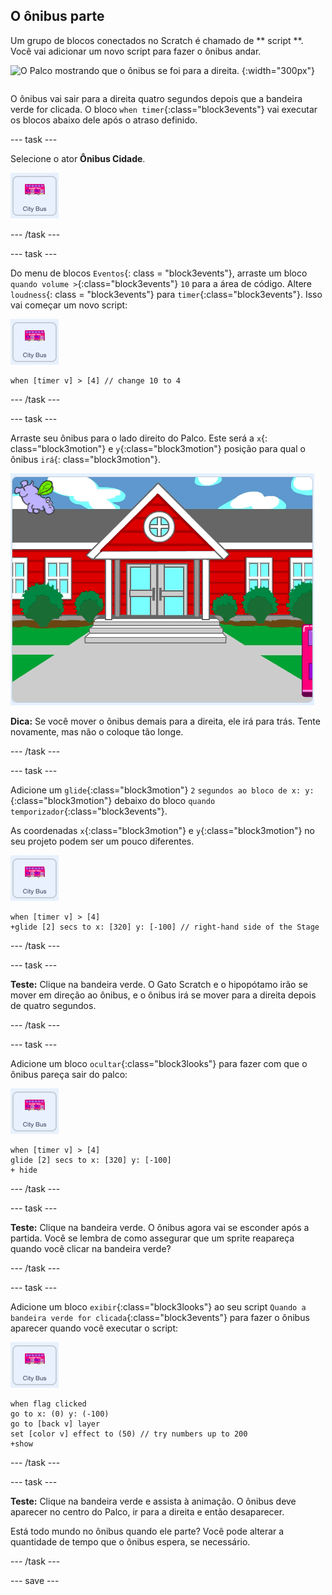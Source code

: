 ## O ônibus parte

<div style="display: flex; flex-wrap: wrap">
<div style="flex-basis: 200px; flex-grow: 1; margin-right: 15px;">
Um grupo de blocos conectados no Scratch é chamado de ** script **. Você vai adicionar um novo script para fazer o ônibus andar.
</div>
<div>

![O Palco mostrando que o ônibus se foi para a direita.](Images/bus-leave.png) {:width="300px"}

</div>
</div>

O ônibus vai sair para a direita quatro segundos depois que a bandeira verde for clicada. O bloco `when timer`{:class="block3events"} vai executar os blocos abaixo dele após o atraso definido.

--- task ---

Selecione o ator **Ônibus Cidade**.

![O ator do Ônibus Cidade.](images/bus-sprite.png)

--- /task ---

--- task ---

Do menu de blocos `Eventos`{: class = "block3events"}, arraste um bloco `quando volume >`{:class="block3events"} `10` para a área de código. Altere `loudness`{: class = "block3events"} para `timer`{:class="block3events"}. Isso vai começar um novo script:

![O ator do Ônibus Cidade.](images/bus-sprite.png)

```blocks3
when [timer v] > [4] // change 10 to 4
```

--- /task ---

--- task ---

Arraste seu ônibus para o lado direito do Palco. Este será a `x`{: class="block3motion"} e `y`{:class="block3motion"} posição para qual o ônibus `irá`{: class="block3motion"}.

![](images/bus-right.png)

**Dica:** Se você mover o ônibus demais para a direita, ele irá para trás. Tente novamente, mas não o coloque tão longe.

--- /task ---

--- task ---

Adicione um `glide`{:class="block3motion"} `2` `segundos ao bloco de x: y:`{:class="block3motion"} debaixo do bloco `quando temporizador`{:class="block3events"}.

As coordenadas `x`{:class="block3motion"} e `y`{:class="block3motion"} no seu projeto podem ser um pouco diferentes.

![O ator do Ônibus Cidade.](images/bus-sprite.png)

```blocks3
when [timer v] > [4] 
+glide [2] secs to x: [320] y: [-100] // right-hand side of the Stage
```

--- /task ---

--- task ---

**Teste:** Clique na bandeira verde. O Gato Scratch e o hipopótamo irão se mover em direção ao ônibus, e o ônibus irá se mover para a direita depois de quatro segundos.

--- /task ---

--- task ---

Adicione um bloco `ocultar`{:class="block3looks"} para fazer com que o ônibus pareça sair do palco:

![O ator do Ônibus Cidade.](images/bus-sprite.png)

```blocks3
when [timer v] > [4] 
glide [2] secs to x: [320] y: [-100]
+ hide
```
--- /task ---

--- task ---

**Teste:** Clique na bandeira verde. O ônibus agora vai se esconder após a partida. Você se lembra de como assegurar que um sprite reapareça quando você clicar na bandeira verde?

--- /task ---

--- task ---

Adicione um bloco `exibir`{:class="block3looks"} ao seu script `Quando a bandeira verde for clicada`{:class="block3events"} para fazer o ônibus aparecer quando você executar o script:

![O ator do Ônibus Cidade.](images/bus-sprite.png)

```blocks3
when flag clicked
go to x: (0) y: (-100)
go to [back v] layer
set [color v] effect to (50) // try numbers up to 200
+show
```

--- /task ---

--- task ---

**Teste:** Clique na bandeira verde e assista à animação. O ônibus deve aparecer no centro do Palco, ir para a direita e então desaparecer.

Está todo mundo no ônibus quando ele parte? Você pode alterar a quantidade de tempo que o ônibus espera, se necessário.

--- /task ---

--- save ---
